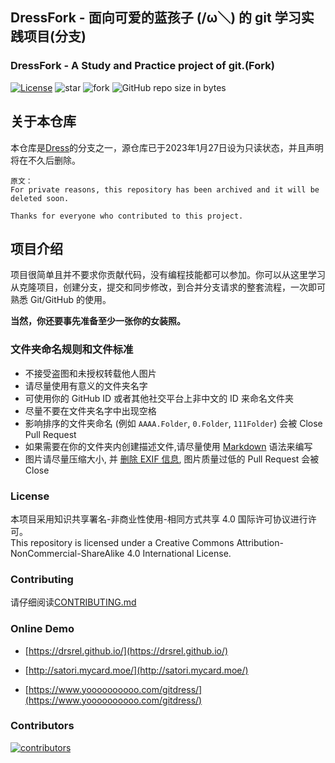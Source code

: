 ## DressFork - 面向可爱的蓝孩子 (/ω＼) 的 git 学习实践项目(分支)

### DressFork - A Study and Practice project of git.(Fork)
[![License](https://i.creativecommons.org/l/by-nc-sa/4.0/88x31.png)](http://creativecommons.org/licenses/by-nc-sa/4.0/)
![star](https://img.shields.io/github/stars/DanKE123abc/DressFork?style=social)
![fork](https://img.shields.io/github/forks/DanKe123abc/DressFork?style=social)
![GitHub repo size in bytes](https://img.shields.io/github/repo-size/DanKE123abc/DressFork.svg)

## 关于本仓库
本仓库是[Dress](https://github.com/komeiji-satori/Dress)的分支之一，源仓库已于2023年1月27日设为只读状态，并且声明将在不久后删除。

 ```
原文：
For private reasons, this repository has been archived and it will be deleted soon.

Thanks for everyone who contributed to this project.
 ```


## 项目介绍

项目很简单且并不要求你贡献代码，没有编程技能都可以参加。你可以从这里学习从克隆项目，创建分支，提交和同步修改，到合并分支请求的整套流程，一次即可熟悉 Git/GitHub 的使用。 

**当然，你还要事先准备至少一张你的女装照。**

### 文件夹命名规则和文件标准

 - 不接受盗图和未授权转载他人图片
 - 请尽量使用有意义的文件夹名字
 - 可使用你的 GitHub ID 或者其他社交平台上非中文的 ID 来命名文件夹
 - 尽量不要在文件夹名字中出现空格
 - 影响排序的文件夹命名 (例如 ```AAAA.Folder```, ```0.Folder```, ```111Folder```) 会被 Close Pull Request
 - 如果需要在你的文件夹内创建描述文件,请尽量使用 [Markdown](https://en.wikipedia.org/wiki/Markdown) 语法来编写
 - 图片请尽量压缩大小, 并 [删除 EXIF 信息](https://github.com/komeiji-satori/Dress/blob/master/CONTRIBUTING.md), 图片质量过低的 Pull Request 会被 Close

### License
本项目采用知识共享署名-非商业性使用-相同方式共享 4.0 国际许可协议进行许可。  
This repository is licensed under a Creative Commons Attribution-NonCommercial-ShareAlike 4.0 International License.

### Contributing
请仔细阅读[CONTRIBUTING.md](https://github.com/DanKE123abc/DressFork/blob/main/CONTRIBUTING.md)  

 
### Online Demo
- [https://drsrel.github.io/](https://drsrel.github.io/)

- [http://satori.mycard.moe/](http://satori.mycard.moe/)

- [https://www.yoooooooooo.com/gitdress/](https://www.yoooooooooo.com/gitdress/)


### Contributors
[![contributors](https://opencollective.com/Dress/contributors.svg?width=890&button=false)](https://github.com/DanKE123abc/DressFork/graphs/contributors)

